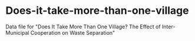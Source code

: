 # Does-it-take-more-than-one-village
Data file for "Does It Take More Than One Village? The Effect of Inter-Municipal Cooperation on Waste Separation"
